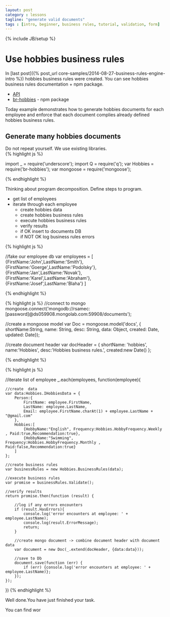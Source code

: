 ```yaml
---
layout: post
category : lessons
tagline: "generate valid documents"
tags : [intro, beginner, business rules, tutorial, validation, form]
---
```

{% include JB/setup %}

# Use hobbies business rules

In [last post]({% post_url core-samples/2014-08-27-business-rules-engine-intro %}) hobbies business rules were created. 
You can see hobbies business rules documentation + npm package.

+   [API](http://rsamec.github.io/business-rules/docs/modules/hobbies.html)
+   [br-hobbies](https://www.npmjs.org/package/br-hobbies) - npm package 

Today example demonstrates how to generate hobbies documents for each employee and enforce that each
 document complies already defined hobbies business rules.

## Generate many hobbies documents

<div class="alert alert-danger" role="alert">Do not repeat yourself. We use existing libraries.</div>
{% highlight js %}

import _ = require('underscore');
import Q = require('q');
var Hobbies = require('br-hobbies');
var mongoose = require('mongoose');

{% endhighlight %}
<div class="alert alert-info" role="alert">Thinking about program decomposition. Define steps to program.</div>

+   get list of employees
+   iterate through each employee
    +   create hobbies data
    +   create hobbies business rules
    +   execute hobbies business rules
    +   verify results
    +   if OK insert to documents DB
    +   if NOT OK log business rules errors



{% highlight js %}

//fake our employee db
var employees = [
    {FirstName:'John',LastName:'Smith'},
    {FirstName:'Goerge',LastName:'Podolsky'},
    {FirstName:'Jan',LastName:'Novak'},
    {FirstName:'Karel',LastName:'Abraham'},
    {FirstName:'Josef',LastName:'Blaha'}
]

{% endhighlight %}

{% highlight js %}
//connect to mongo
mongoose.connect('mongodb://rsamec:[password]@ds059908.mongolab.com:59908/documents');

//create a mongoose model
var Doc = mongoose.model('docs', {
    shortName:String,
    name: String,
    desc: String,
    data: Object,
    created: Date,
    updated: Date});

//create document header
var docHeader = {
    shortName: 'hobbies',
    name:'Hobbies',
    desc:'Hobbies business rules.',
    created:new Date()
};

{% endhighlight %}

{% highlight js %}

//iterate list of employee
_.each(employees, function(employee){

    //create  data
    var data:Hobbies.IHobbiesData = {
        Person:{
            FirstName: employee.FirstName,
            LastName: employee.LastName,
            Email: employee.FirstName.charAt(1) + employee.LastName + "@gmail.com"
        },
        Hobbies:[
            {HobbyName:"English", Frequency:Hobbies.HobbyFrequency.Weekly , Paid:true,Recommendation:true},
            {HobbyName:"Swimming", Frequency:Hobbies.HobbyFrequency.Monthly , Paid:false,Recommendation:true}
        ]
    };

    //create business rules
    var businessRules = new Hobbies.BusinessRules(data);

    //execute business rules
    var promise = businessRules.Validate();

    //verify results
    return promise.then(function (result) {

        //log if any errors encounters
        if (result.HasErrors){
            console.log('error encounters at employee: ' + employee.LastName);
            console.log(result.ErrorMessage);
            return;
        }

        //create mongo document -> combine document header with document data
        var document = new Doc(_.extend(docHeader, {data:data}));

        //save to Db
        document.save(function (err) {
            if (err) {console.log('error encounters at employee: ' + employee.LastName)};
        });
    });
})
{% endhighlight %}

<div class="alert alert-success" role="alert">Well done.You have just finished your task.</div> 

You can find wor
